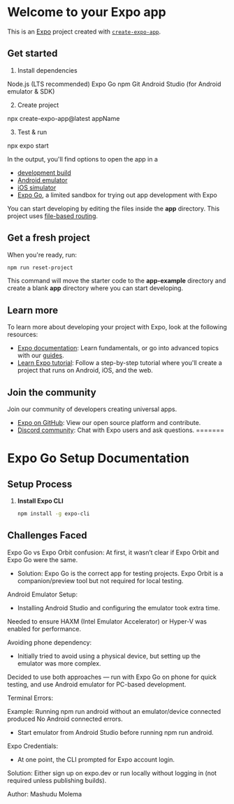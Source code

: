 # Welcome to your Expo app 

This is an [Expo](https://expo.dev) project created with [`create-expo-app`](https://www.npmjs.com/package/create-expo-app).

## Get started

1. Install dependencies

Node.js (LTS recommended)
Expo Go
npm 
Git
Android Studio (for Android emulator & SDK)

2. Create project

npx create-expo-app@latest appName

3. Test & run

npx expo start



   
In the output, you'll find options to open the app in a

- [development build](https://docs.expo.dev/develop/development-builds/introduction/)
- [Android emulator](https://docs.expo.dev/workflow/android-studio-emulator/)
- [iOS simulator](https://docs.expo.dev/workflow/ios-simulator/)
- [Expo Go](https://expo.dev/go), a limited sandbox for trying out app development with Expo

You can start developing by editing the files inside the **app** directory. This project uses [file-based routing](https://docs.expo.dev/router/introduction).

## Get a fresh project

When you're ready, run:

```bash
npm run reset-project
```

This command will move the starter code to the **app-example** directory and create a blank **app** directory where you can start developing.

## Learn more

To learn more about developing your project with Expo, look at the following resources:

- [Expo documentation](https://docs.expo.dev/): Learn fundamentals, or go into advanced topics with our [guides](https://docs.expo.dev/guides).
- [Learn Expo tutorial](https://docs.expo.dev/tutorial/introduction/): Follow a step-by-step tutorial where you'll create a project that runs on Android, iOS, and the web.

## Join the community

Join our community of developers creating universal apps.

- [Expo on GitHub](https://github.com/expo/expo): View our open source platform and contribute.
- [Discord community](https://chat.expo.dev): Chat with Expo users and ask questions.
=======
# Expo Go Setup Documentation

## Setup Process

1. **Install Expo CLI**
   ```bash
   npm install -g expo-cli

## Challenges Faced

Expo Go vs Expo Orbit confusion: At first, it wasn’t clear if Expo Orbit and Expo Go were the same.

- Solution: Expo Go is the correct app for testing projects. Expo Orbit is a companion/preview tool but not required for local testing.

Android Emulator Setup:

- Installing Android Studio and configuring the emulator took extra time.

Needed to ensure HAXM (Intel Emulator Accelerator) or Hyper-V was enabled for performance.

Avoiding phone dependency:

- Initially tried to avoid using a physical device, but setting up the emulator was more complex.

Decided to use both approaches — run with Expo Go on phone for quick testing, and use Android emulator for PC-based development.

Terminal Errors:

Example: Running npm run android without an emulator/device connected produced No Android connected errors.

- Start emulator from Android Studio before running npm run android.

Expo Credentials:

- At one point, the CLI prompted for Expo account login.

Solution: Either sign up on expo.dev
 or run locally without logging in (not required unless publishing builds).


Author: Mashudu Molema
